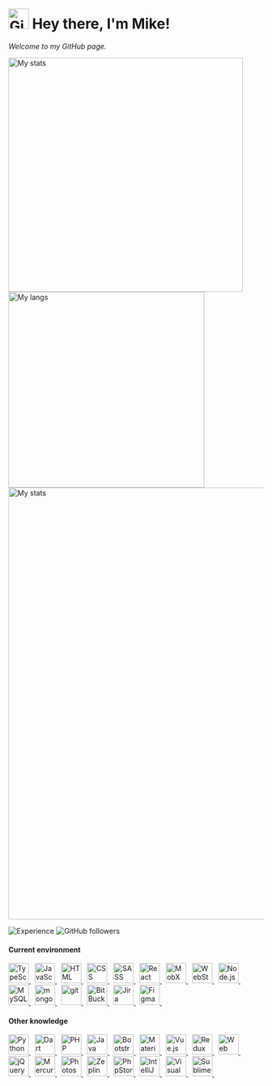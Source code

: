 <h1>
  <img height="40" src="https://cdn.worldvectorlogo.com/logos/github-octocat.svg" alt="GitHub" />
  Hey there, I'm Mike!
</h1>
<p>
  <i>
    Welcome to my GitHub page.
    <a href="https://github.com/d8corp">
      <img height="12" src="https://visitor-badge.glitch.me/badge?page_id=d8corp.d8corp" />
    </a>
  </i>
</p>

<p>
  <img width="463" src="https://github-readme-stats.vercel.app/api?username=d8corp&show_icons=true" alt="My stats" />
  <img width="387" src="https://github-readme-stats.vercel.app/api/top-langs/?username=d8corp&layout=compact" alt="My langs" />
  <img width="854" src="https://github-profile-trophy.vercel.app/?username=d8corp&margin-w=2" alt="My stats" />
</p>


![Experience](https://img.shields.io/date/1199145600?label=I%20started%20writing%20code)
![GitHub followers](https://img.shields.io/github/followers/d8corp?label=Follow)

#### Current environment
<p>
  <a href="https://www.typescriptlang.org" title="TypeScript">
    <img height="40" src="https://cdn.worldvectorlogo.com/logos/typescript.svg" alt="TypeScript" />
  </a> &nbsp;
  <a href="https://ru.wikipedia.org/wiki/JavaScript" title="JavaScript">
    <img height="40" src="https://cdn.worldvectorlogo.com/logos/javascript.svg" alt="JavaScript" />
  </a> &nbsp;
  <a href="https://ru.wikipedia.org/wiki/HTML" title="HTML">
    <img height="40" src="https://cdn.worldvectorlogo.com/logos/html5.svg" alt="HTML" />
  </a> &nbsp;
  <a href="https://ru.wikipedia.org/wiki/CSS" title="CSS">
    <img height="40" src="https://cdn.worldvectorlogo.com/logos/css-5.svg" alt="CSS" />
  </a> &nbsp;
  <a href="https://sass-lang.com" title="SASS">
    <img height="40" src="https://cdn.worldvectorlogo.com/logos/sass-1.svg" alt="SASS" />
  </a> &nbsp;
  <a href="https://reactjs.org" title="React">
    <img height="40" src="https://cdn.worldvectorlogo.com/logos/react.svg" alt="React" />
  </a> &nbsp;
  <a href="https://mobx.js.org" title="MobX">
    <img height="40" src="https://cdn.worldvectorlogo.com/logos/mobx.svg" alt="MobX" />
  </a> &nbsp;
  <a href="https://www.jetbrains.com/webstorm" title="WebStorm">
    <img height="40" src="https://cdn.worldvectorlogo.com/logos/webstorm-icon.svg" alt="WebStorm" />
  </a> &nbsp;
  <a href="https://nodejs.org" title="Node.js">
    <img height="40" src="https://cdn.worldvectorlogo.com/logos/nodejs-icon.svg" alt="Node.js" />
  </a> &nbsp;
  <a href="https://www.mysql.com" title="MySQL">
    <img height="40" src="https://cdn.worldvectorlogo.com/logos/mysql.svg" alt="MySQL" />
  </a> &nbsp;
  <a href="https://www.mongodb.com" title="mongoDB">
    <img height="40" src="https://cdn.worldvectorlogo.com/logos/mongodb.svg" alt="mongoDB" />
  </a> &nbsp;
  <a href="https://git-scm.com" title="git">
    <img height="40" src="https://cdn.worldvectorlogo.com/logos/git-icon.svg" alt="git" />
  </a> &nbsp;
  <a href="http://bitbucket.org" title="BitBucket">
    <img height="40" src="https://cdn.worldvectorlogo.com/logos/bitbucket-icon.svg" alt="BitBucket" />
  </a> &nbsp;
  <a href="https://www.atlassian.com/ru/software/jira" title="Jira">
    <img height="40" src="https://cdn.worldvectorlogo.com/logos/jira-1.svg" alt="Jira" />
  </a> &nbsp;
  <a href="https://www.figma.com" title="Figma">
    <img height="40" src="https://cdn.worldvectorlogo.com/logos/figma-1.svg" alt="Figma" />
  </a> &nbsp;
</p>

#### Other knowledge
<p>
  <a href="https://www.python.org" title="Python">
    <img height="40" src="https://cdn.worldvectorlogo.com/logos/python-5.svg" alt="Python" />
  </a> &nbsp;
  <a href="https://dart.dev" title="Dart">
    <img height="40" src="https://cdn.worldvectorlogo.com/logos/dart.svg" alt="Dart" />
  </a> &nbsp;
  <a href="https://www.php.net" title="PHP">
    <img height="40" src="https://cdn.worldvectorlogo.com/logos/php-1.svg" alt="PHP" />
  </a> &nbsp;
  <a href="https://www.java.com" title="Java">
    <img height="40" src="https://cdn.worldvectorlogo.com/logos/java-4.svg" alt="Java" />
  </a> &nbsp;
  <a href="https://getbootstrap.com" title="Bootstrap">
    <img height="40" src="https://cdn.worldvectorlogo.com/logos/bootstrap-5-1.svg" alt="Bootstrap" />
  </a> &nbsp;
  <a href="https://material-ui.com/" title="Material UI">
    <img height="40" src="https://cdn.worldvectorlogo.com/logos/material-ui-1.svg" alt="Material UI" />
  </a> &nbsp;
  <a href="https://vuejs.org" title="Vue.js">
    <img height="40" src="https://cdn.worldvectorlogo.com/logos/vue-js-1.svg" alt="Vue.js" />
  </a> &nbsp;
  <a href="https://redux.js.org" title="Redux">
    <img height="40" src="https://cdn.worldvectorlogo.com/logos/redux.svg" alt="Redux" />
  </a> &nbsp;
  <a href="https://en.wikipedia.org/wiki/Web_Components" title="Web Components">
    <img height="40" src="https://cdn.worldvectorlogo.com/logos/web-components.svg" alt="Web Components" />
  </a> &nbsp;
  <a href="https://jquery.com/" title="jQuery">
    <img height="40" src="https://cdn.worldvectorlogo.com/logos/jquery.svg" alt="jQuery" />
  </a> &nbsp;
  <a href="https://ru.wikipedia.org/wiki/Mercurial" title="Mercurial">
    <img height="40" src="https://cdn.worldvectorlogo.com/logos/mercurial.svg" alt="Mercurial" />
  </a> &nbsp;
  <a href="https://www.adobe.com/products/photoshop.html" title="Photoshop">
    <img height="40" src="https://cdn.worldvectorlogo.com/logos/photoshop-cc.svg" alt="Photoshop" />
  </a> &nbsp;
  <a href="https://zeplin.io" title="Zeplin">
    <img height="40" src="https://cdn.worldvectorlogo.com/logos/zeplin.svg" alt="Zeplin" />
  </a> &nbsp;
  <a href="https://www.jetbrains.com/phpstorm" title="PhpStorm">
    <img height="40" src="https://cdn.worldvectorlogo.com/logos/phpstorm-1.svg" alt="PhpStorm" />
  </a> &nbsp;
  <a href="https://www.jetbrains.com/idea" title="IntelliJ IDEA">
    <img height="40" src="https://cdn.worldvectorlogo.com/logos/intellij-idea-1.svg" alt="IntelliJ IDEA" />
  </a> &nbsp;
  <a href="https://code.visualstudio.com" title="Visual Studio Code">
    <img height="40" src="https://cdn.worldvectorlogo.com/logos/visual-studio-code-1.svg" alt="Visual Studio Code" />
  </a> &nbsp;
  <a href="https://www.sublimetext.com" title="Sublime Text">
    <img height="40" src="https://cdn.worldvectorlogo.com/logos/sublime-text.svg" alt="Sublime Text" />
  </a> &nbsp;
</p>

